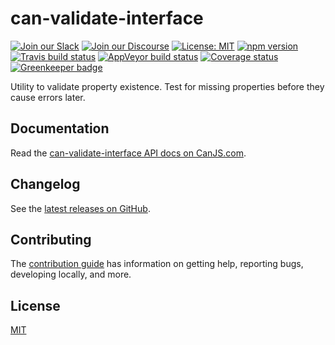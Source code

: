 # can-validate-interface

[![Join our Slack](https://img.shields.io/badge/slack-join%20chat-611f69.svg)](https://www.bitovi.com/community/slack?utm_source=badge&utm_medium=badge&utm_campaign=pr-badge&utm_content=badge)
[![Join our Discourse](https://img.shields.io/discourse/https/forums.bitovi.com/posts.svg)](https://forums.bitovi.com/?utm_source=badge&utm_medium=badge&utm_campaign=pr-badge&utm_content=badge)
[![License: MIT](https://img.shields.io/badge/license-MIT-blue.svg)](https://github.com/canjs/can-validate-interface/blob/master/LICENSE.md)
[![npm version](https://badge.fury.io/js/can-validate-interface.svg)](https://www.npmjs.com/package/can-validate-interface)
[![Travis build status](https://travis-ci.org/canjs/can-validate-interface.svg?branch=master)](https://travis-ci.org/canjs/can-validate-interface)
[![AppVeyor build status](https://ci.appveyor.com/api/projects/status/github/canjs/can-validate-interface?branch=master&svg=true)](https://ci.appveyor.com/project/matthewp/can-validate-interface)
[![Coverage status](https://coveralls.io/repos/github/canjs/can-validate-interface/badge.svg?branch=master)](https://coveralls.io/github/canjs/can-validate-interface?branch=master)
[![Greenkeeper badge](https://badges.greenkeeper.io/canjs/can-validate-interface.svg)](https://greenkeeper.io/)

Utility to validate property existence. Test for missing properties before they cause errors later.

## Documentation

Read the [can-validate-interface API docs on CanJS.com](https://canjs.com/doc/can-validate-interface.html).

## Changelog

See the [latest releases on GitHub](https://github.com/canjs/can-validate-interface/releases).

## Contributing

The [contribution guide](https://github.com/canjs/can-validate-interface/blob/master/CONTRIBUTING.md) has information on getting help, reporting bugs, developing locally, and more.

## License

[MIT](https://github.com/canjs/can-validate-interface/blob/master/LICENSE.md)
